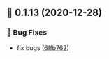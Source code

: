 ## :tada: 0.1.13 (2020-12-28)


### :bug: Bug Fixes

* fix bugs ([6ffb762](https://github.com/Lingyan000/hikerview-player/commit/6ffb762))



